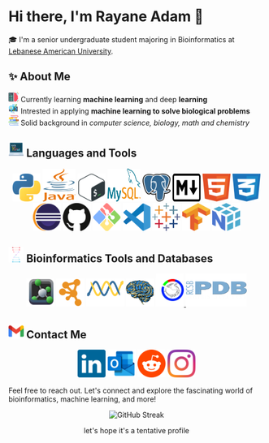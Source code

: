 # Hi there, I'm Rayane Adam 👋

🎓 I'm a senior undergraduate student majoring in Bioinformatics at [Lebanese American University](https://www.lau.edu.lb/).

## ✨ About Me

<img src="assets/coding.png" height=20 width=20> Currently learning **machine learning** and deep **learning**  
<img src="assets/bioinformatics_2.png" width=20 height=20> Intrested in applying __machine learning to solve biological problems__  
<img src="assets/books.png" width=20 height=20> Solid background in _computer science, biology, math and chemistry_

## <img src="assets/programming.png" wifth=30 height=30> Languages and Tools

<div><p align='center'>
    <a href="https://www.python.org/"><img src="assets/python-5.svg" alt="Python" width="55" height="55"></a>
    <a href="https://www.oracle.com/java/"><img src="assets/java-4.svg" alt="Java" width="65" height="65"></a>
    <img src="assets/bash-2.svg" alt="Bash" width="55" height="55">
    <img src="/assets/mysql-logo.svg" width="65" height="65">
    <img src="/assets/postgresql.svg" alt="PostgreSQL" width="55" height="55">
    <img src="assets/markdown.svg" width=55 height=55>
    <img src="assets/html-1.svg" width=55 height=55>
    <img src="assets/css-3.svg" alt="CSS" width="55" height="55">
    <img src="assets/eclipse-11.svg" width=55 height=55>
    <img src="assets/github-icon-1.svg" width=55 height=55>
    <img src="assets/git-bash.svg" width=55 height=55>
    <img src="assets/visual-studio-code-1.svg" width=55 height=55>
    <img src="assets/tableau-software.svg" width=55 height=55>
    <img src="assets/tensorflow-2.svg" width=55 height=55>
    <img src="assets/numpy-1.svg" width=55 height=55>
</div>

## <img src="assets/bioinformatics.png" width=30 height=30> Bioinformatics Tools and Databases

<div><p align='center'>
    <a href="https://pymol.org"><img src="assets/pymol-1.svg" width=55 height=55></a>
    <a href="https://cytoskape.org"><img src="assets/Cytoscape_logo.png" width=55 height=55></a>
    <a href="https://biopython.org/docs/1.75/api/index.html#"><img src="assets/biopython_logo_white.png" width=75 height=55></a>
    <a href="https://nipy.org/nibabel/"><img src="assets/nibabel-logo.svg" width=55 height=55></a>
    <a href="https://itol.embl.de/"><img src="assets/itol.png" width=55 height=65> </a> 
    <a href="https://www.rcsb.org/"><img src="assets/PDB-logo-white.png" width=120 height=65></a>
</div>


## <a href="mailto:rayane.s.adam@gmail.com"><img src="assets/official-gmail-icon-2020-.svg" width="30" length="30"></a>  Contact Me

<div>
    <p align='center'><a href="https://www.linkedin.com/in/rayane-adam-a3ba9a224/"><img src="assets/linkedin-icon-2.svg" alt="Your Image" width="55" height="55"></a>
    <a href="https://mailto:rayane.adam@lau.edu"><img src="assets/outlook-1.svg" width=55 height=55></a>
    <a href=""><img src="assets/reddit-4.svg" alt="Your Image" width="55" height="55"></a>
    <a href="https://www.instagram.com/rayanewithane/"><img src="assets/instagram-2016-5.svg" wifth=55 height=55></a>
</div>

Feel free to reach out. Let's connect and explore the fascinating world of bioinformatics, machine learning, and more!

<p align="center">
    <img src="http://github-readme-streak-stats.herokuapp.com?user=raysas&theme=github-dark-blue&hide_border=true&date_format=%5BY%20%5DM%20j" alt="GitHub Streak"> 
    
</p>
<p align="center"> let's hope it's a tentative profile


